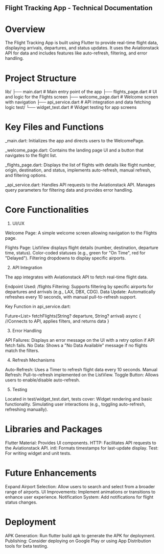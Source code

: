 ## Flight Tracking App - Technical Documentation

# Overview

The Flight Tracking App is built using Flutter to provide real-time flight data, displaying arrivals, departures, and status updates. It uses the Aviationstack API for data and includes features like auto-refresh, filtering, and error handling.

# Project Structure

lib/
├── main.dart               # Main entry point of the app
├── flights_page.dart       # UI and logic for the Flights screen
├── welcome_page.dart       # Welcome screen with navigation
├── api_service.dart        # API integration and data fetching logic
test/
└── widget_test.dart        # Widget testing for app screens

# Key Files and Functions

_main.dart: 
Initializes the app and directs users to the WelcomePage.

_welcome_page.dart: 
Contains the landing page UI and a button that navigates to the flight list.

_flights_page.dart: 
Displays the list of flights with details like flight number, origin, destination, and status, implements auto-refresh, manual refresh, and filtering options.

_api_service.dart:
Handles API requests to the Aviationstack API.
Manages query parameters for filtering data and provides error handling.

# Core Functionalities

1. UI/UX

Welcome Page: 
A simple welcome screen allowing navigation to the Flights page.

Flights Page:
ListView displays flight details (number, destination, departure time, status).
Color-coded statuses (e.g., green for "On Time", red for "Delayed").
Filtering dropdowns to display specific airports.

2. API Integration

The app integrates with Aviationstack API to fetch real-time flight data.

Endpoint Used: /flights
Filtering: Supports filtering by specific airports for departures and arrivals (e.g., LAX, DBX, CDG).
Data Update: Automatically refreshes every 10 seconds, with manual pull-to-refresh support.

Key Function in api_service.dart:

Future<List<dynamic>> fetchFlights(String? departure, String? arrival) async {
//Connects to API, applies filters, and returns data
}

3. Error Handling

API Failures: Displays an error message on the UI with a retry option if API fetch fails.
No Data: Shows a "No Data Available" message if no flights match the filters.

4. Refresh Mechanisms

Auto-Refresh: Uses a Timer to refresh flight data every 10 seconds.
Manual Refresh: Pull-to-refresh implemented on the ListView.
Toggle Button: Allows users to enable/disable auto-refresh.

5. Testing

Located in test/widget_test.dart, tests cover:
Widget rendering and basic functionality.
Simulating user interactions (e.g., toggling auto-refresh, refreshing manually).

# Libraries and Packages

Flutter Material: Provides UI components.
HTTP: Facilitates API requests to the Aviationstack API.
intl: Formats timestamps for last-update display.
Test: For writing widget and unit tests.

# Future Enhancements

Expand Airport Selection: Allow users to search and select from a broader range of airports.
UI Improvements: Implement animations or transitions to enhance user experience.
Notification System: Add notifications for flight status changes.

# Deployment

APK Generation: Run flutter build apk to generate the APK for deployment.
Publishing: Consider deploying on Google Play or using App Distribution tools for beta testing.
